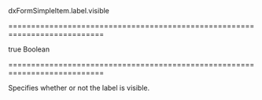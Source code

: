<!--id-->dxFormSimpleItem.label.visible<!--/id-->
===========================================================================
<!--default-->true<!--/default-->
<!--type-->Boolean<!--/type-->
===========================================================================

<!--shortDescription-->
Specifies whether or not the label is visible.
<!--/shortDescription-->

<!--fullDescription-->

<!--/fullDescription-->